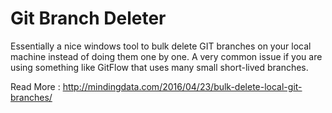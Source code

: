 # Git Branch Deleter

Essentially a nice windows tool to bulk delete GIT branches on your local machine instead of doing them one by one. A very common issue if you are using something like GitFlow that uses many small short-lived branches. 

Read More : http://mindingdata.com/2016/04/23/bulk-delete-local-git-branches/
